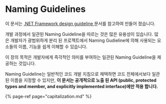 # Naming Guidelines

이 문서는 [.NET Framework design guideline ](https://docs.microsoft.com/en-us/dotnet/standard/design-guidelines/naming-guidelines)문서를 참고하여 만들어 졌습니다.

개발 과정에서 일관된 Naming Guideline을 따르는 것은 많은 유용성이 있습니다. 많은 개발자가 광범위하게 분리 된 프로젝트에서 Naming Gudieline에 의해 사용되는 요소들의 이름, 기능을 쉽게 이해할 수 있습니다. 

이 장의 목적은 개발자에게 즉각적인 의미를 부여하는 일관된 Naming Guideline을 제공하는 것입니다.

Naming Guideline는 일반적인 코드 개발 지침으로 채택하면 코드 전체에서보다 일관된 이름을 지정할 수 있지만, **이 문서는 공개적으로 노출 된 API \(public, protected types and member, and explicitly implemented interface\)에만 적용 합니다.**

{% page-ref page="capitalization.md" %}



